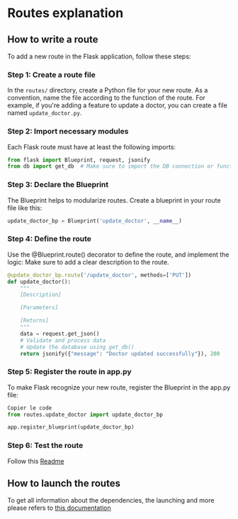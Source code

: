 
# Routes explanation

## How to write a route

To add a new route in the Flask application, follow these steps:

### Step 1: Create a route file

In the `routes/` directory, create a Python file for your new route. As a convention, name the file according to the function of the route. For example, if you're adding a feature to update a doctor, you can create a file named `update_doctor.py`.

### Step 2: Import necessary modules

Each Flask route must have at least the following imports:

```python
from flask import Blueprint, request, jsonify
from db import get_db  # Make sure to import the DB connection or function
```

### Step 3: Declare the Blueprint

The Blueprint helps to modularize routes. Create a blueprint in your route file like this:

```python
update_doctor_bp = Blueprint('update_doctor', __name__)
```

### Step 4: Define the route

Use the @Blueprint.route() decorator to define the route, and implement the logic: Make sure to add a clear description to the route.

```python
@update_doctor_bp.route('/update_doctor', methods=['PUT'])
def update_doctor():
    """
    [Description]

    [Parameters]

    [Returns]
    """
    data = request.get_json()
    # Validate and process data
    # Update the database using get_db()
    return jsonify({"message": "Doctor updated successfully"}), 200
```

### Step 5: Register the route in app.py

To make Flask recognize your new route, register the Blueprint in the app.py file:

```python
Copier le code
from routes.update_doctor import update_doctor_bp

app.register_blueprint(update_doctor_bp)
```

### Step 6: Test the route

Follow this [Readme](../test/README.md)

## How to launch the routes

To get all information about the dependencies, the launching and more please refers to [this documentation](../README.md)
